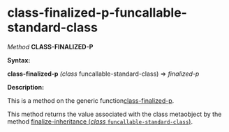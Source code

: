 class-finalized-p-funcallable-standard-class
============================================

*Method* **CLASS-FINALIZED-P**

**Syntax:**

**class-finalized-p** *(class* funcallable-standard-class) => *finalized-p*

**Description:**

This is a method on the generic function[class-finalized-p](/meta-object-protocol/class-finalized-p).

This method returns the value associated with the class metaobject by the method [finalize-inheritance (*class* `funcallable-standard-class`)](/meta-object-protocol/finalize-inheritance-funcallable-standard-class).
